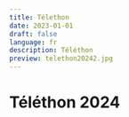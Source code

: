 ```yaml
---
title: Télethon
date: 2023-01-01
draft: false
language: fr
description: Téléthon
preview: telethon20242.jpg
---
```

# Téléthon 2024
